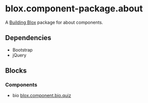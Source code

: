 # blox.component-package.about

A [Building Blox](https://github.com/Building-Blox/building-blox) package for about components.

## Dependencies
- Bootstrap
- jQuery

## Blocks
### Components
- bio [blox.component.bio.quiz]()